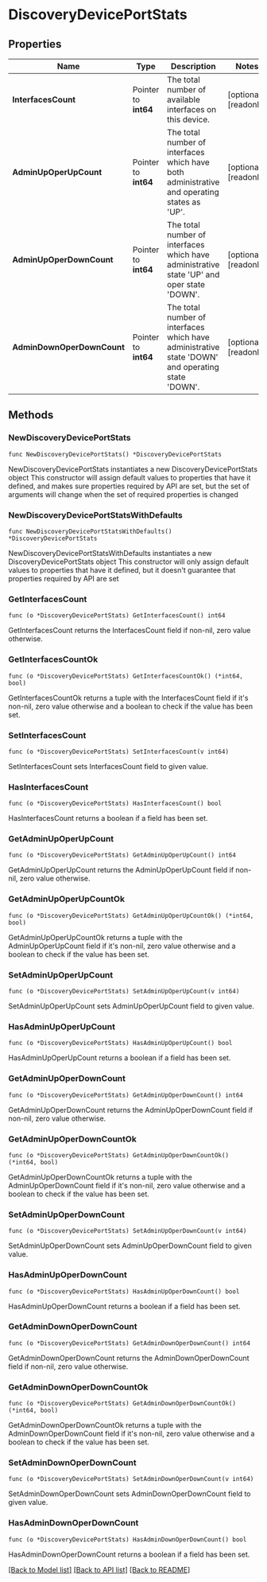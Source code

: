 # DiscoveryDevicePortStats

## Properties

Name | Type | Description | Notes
------------ | ------------- | ------------- | -------------
**InterfacesCount** | Pointer to **int64** | The total number of available interfaces on this device. | [optional] [readonly] 
**AdminUpOperUpCount** | Pointer to **int64** | The total number of interfaces which have both administrative and operating states as &#39;UP&#39;. | [optional] [readonly] 
**AdminUpOperDownCount** | Pointer to **int64** | The total number of interfaces which have administrative state &#39;UP&#39; and oper state &#39;DOWN&#39;. | [optional] [readonly] 
**AdminDownOperDownCount** | Pointer to **int64** | The total number of interfaces which have administrative state &#39;DOWN&#39; and operating state &#39;DOWN&#39;. | [optional] [readonly] 

## Methods

### NewDiscoveryDevicePortStats

`func NewDiscoveryDevicePortStats() *DiscoveryDevicePortStats`

NewDiscoveryDevicePortStats instantiates a new DiscoveryDevicePortStats object
This constructor will assign default values to properties that have it defined,
and makes sure properties required by API are set, but the set of arguments
will change when the set of required properties is changed

### NewDiscoveryDevicePortStatsWithDefaults

`func NewDiscoveryDevicePortStatsWithDefaults() *DiscoveryDevicePortStats`

NewDiscoveryDevicePortStatsWithDefaults instantiates a new DiscoveryDevicePortStats object
This constructor will only assign default values to properties that have it defined,
but it doesn't guarantee that properties required by API are set

### GetInterfacesCount

`func (o *DiscoveryDevicePortStats) GetInterfacesCount() int64`

GetInterfacesCount returns the InterfacesCount field if non-nil, zero value otherwise.

### GetInterfacesCountOk

`func (o *DiscoveryDevicePortStats) GetInterfacesCountOk() (*int64, bool)`

GetInterfacesCountOk returns a tuple with the InterfacesCount field if it's non-nil, zero value otherwise
and a boolean to check if the value has been set.

### SetInterfacesCount

`func (o *DiscoveryDevicePortStats) SetInterfacesCount(v int64)`

SetInterfacesCount sets InterfacesCount field to given value.

### HasInterfacesCount

`func (o *DiscoveryDevicePortStats) HasInterfacesCount() bool`

HasInterfacesCount returns a boolean if a field has been set.

### GetAdminUpOperUpCount

`func (o *DiscoveryDevicePortStats) GetAdminUpOperUpCount() int64`

GetAdminUpOperUpCount returns the AdminUpOperUpCount field if non-nil, zero value otherwise.

### GetAdminUpOperUpCountOk

`func (o *DiscoveryDevicePortStats) GetAdminUpOperUpCountOk() (*int64, bool)`

GetAdminUpOperUpCountOk returns a tuple with the AdminUpOperUpCount field if it's non-nil, zero value otherwise
and a boolean to check if the value has been set.

### SetAdminUpOperUpCount

`func (o *DiscoveryDevicePortStats) SetAdminUpOperUpCount(v int64)`

SetAdminUpOperUpCount sets AdminUpOperUpCount field to given value.

### HasAdminUpOperUpCount

`func (o *DiscoveryDevicePortStats) HasAdminUpOperUpCount() bool`

HasAdminUpOperUpCount returns a boolean if a field has been set.

### GetAdminUpOperDownCount

`func (o *DiscoveryDevicePortStats) GetAdminUpOperDownCount() int64`

GetAdminUpOperDownCount returns the AdminUpOperDownCount field if non-nil, zero value otherwise.

### GetAdminUpOperDownCountOk

`func (o *DiscoveryDevicePortStats) GetAdminUpOperDownCountOk() (*int64, bool)`

GetAdminUpOperDownCountOk returns a tuple with the AdminUpOperDownCount field if it's non-nil, zero value otherwise
and a boolean to check if the value has been set.

### SetAdminUpOperDownCount

`func (o *DiscoveryDevicePortStats) SetAdminUpOperDownCount(v int64)`

SetAdminUpOperDownCount sets AdminUpOperDownCount field to given value.

### HasAdminUpOperDownCount

`func (o *DiscoveryDevicePortStats) HasAdminUpOperDownCount() bool`

HasAdminUpOperDownCount returns a boolean if a field has been set.

### GetAdminDownOperDownCount

`func (o *DiscoveryDevicePortStats) GetAdminDownOperDownCount() int64`

GetAdminDownOperDownCount returns the AdminDownOperDownCount field if non-nil, zero value otherwise.

### GetAdminDownOperDownCountOk

`func (o *DiscoveryDevicePortStats) GetAdminDownOperDownCountOk() (*int64, bool)`

GetAdminDownOperDownCountOk returns a tuple with the AdminDownOperDownCount field if it's non-nil, zero value otherwise
and a boolean to check if the value has been set.

### SetAdminDownOperDownCount

`func (o *DiscoveryDevicePortStats) SetAdminDownOperDownCount(v int64)`

SetAdminDownOperDownCount sets AdminDownOperDownCount field to given value.

### HasAdminDownOperDownCount

`func (o *DiscoveryDevicePortStats) HasAdminDownOperDownCount() bool`

HasAdminDownOperDownCount returns a boolean if a field has been set.


[[Back to Model list]](../README.md#documentation-for-models) [[Back to API list]](../README.md#documentation-for-api-endpoints) [[Back to README]](../README.md)


